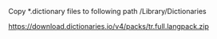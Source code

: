 Copy *.dictionary files to following path
/Library/Dictionaries

https://download.dictionaries.io/v4/packs/tr.full.langpack.zip
